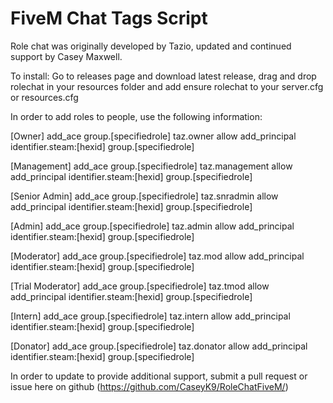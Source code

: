 # FiveM Chat Tags Script
Role chat was originally developed by Tazio, updated and continued support by Casey Maxwell. 

To install:
Go to releases page and download latest release, drag and drop rolechat in your resources folder and add ensure rolechat to your server.cfg or resources.cfg

In order to add roles to people, use the following information:

[Owner]
   add_ace group.[specifiedrole] taz.owner allow
   add_principal identifier.steam:[hexid] group.[specifiedrole]

[Management]
   add_ace group.[specifiedrole] taz.management allow
   add_principal identifier.steam:[hexid] group.[specifiedrole]

[Senior Admin]
   add_ace group.[specifiedrole] taz.snradmin allow
   add_principal identifier.steam:[hexid] group.[specifiedrole] 

[Admin]
   add_ace group.[specifiedrole] taz.admin allow
   add_principal identifier.steam:[hexid] group.[specifiedrole] 

[Moderator]
   add_ace group.[specifiedrole] taz.mod allow
   add_principal identifier.steam:[hexid] group.[specifiedrole] 

[Trial Moderator]
   add_ace group.[specifiedrole] taz.tmod allow
   add_principal identifier.steam:[hexid] group.[specifiedrole] 

[Intern]
   add_ace group.[specifiedrole] taz.intern allow
   add_principal identifier.steam:[hexid] group.[specifiedrole] 

[Donator]
   add_ace group.[specifiedrole] taz.donator allow
   add_principal identifier.steam:[hexid] group.[specifiedrole] 

In order to update to provide additional support, submit a pull request or issue here on github (https://github.com/CaseyK9/RoleChatFiveM/)
